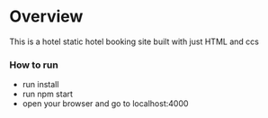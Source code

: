 # Overview 
This is a hotel static hotel booking site built with just HTML and ccs

### How to run
* run install
* run npm start
* open your browser and go to localhost:4000
